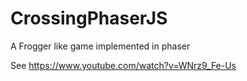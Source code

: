 # CrossingPhaserJS
A Frogger like game implemented in phaser


See https://www.youtube.com/watch?v=WNrz9_Fe-Us
